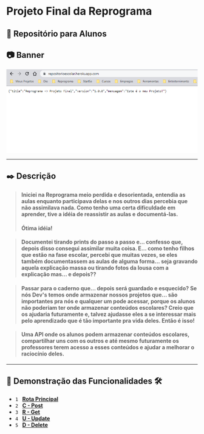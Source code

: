 # Projeto Final da Reprograma

## 📌 Repositório para Alunos

## 📷 Banner
  <p align="center">
    <img alt="foto" title="foto" src="banner.png"/>
  </p>

___
## ✒️ Descrição

> #### Iniciei na Reprograma meio perdida e desorientada, entendia as aulas enquanto participava delas e nos outros dias percebia que não assimilava nada. Como tenho uma certa dificuldade em aprender, tive a idéia de reassistir as aulas e documentá-las. 
> #### Ótima idéia! 

> #### Documentei tirando prints do passo a passo e... confesso que, depois disso consegui assimilar muita coisa. E... como tenho filhos que estão na fase escolar, percebi que muitas vezes, se eles também documentassem as aulas de alguma forma... seja gravando aquela explicação massa ou tirando fotos da lousa com a explicação mas... e depois?? 

> #### Passar para o caderno que... depois será guardado e esquecido? Se nós Dev's temos onde armazenar nossos projetos que... são importantes pra nós e qualquer um pode acessar, porque os alunos não poderiam ter onde armazenar conteúdos escolares? Creio que os ajudaria futuramente e, talvez ajudasse eles a se interessar mais pelo aprendizado que é tão importante pra vida deles. Então é isso! 

> #### Uma API onde os alunos podem armazenar conteúdos escolares, compartilhar uns com os outros e até mesmo futuramente os professores terem acesso a esses conteúdos e ajudar a melhorar o raciocínio deles.

___
## 🔨 Demonstração das Funcionalidades 🛠️


- `1 ` [**Rota Principal**](Demonstracao1.md)
- `2 ` [**C - Post**](Demonstracao2.md)
- `3 ` [**R - Get**](Demonstracao3.md)
- `4 ` [**U - Update**](Demonstracao4.md)
- `5 ` [**D - Delete**](Demonstracao5.md)




